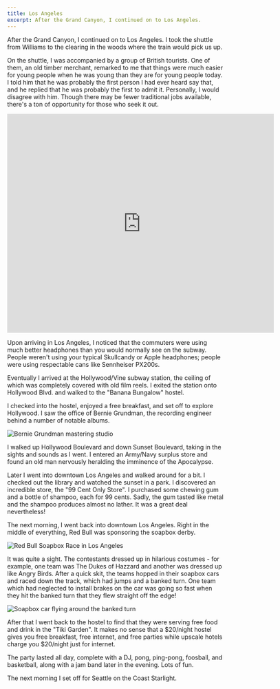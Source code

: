 ```yaml
---
title: Los Angeles
excerpt: After the Grand Canyon, I continued on to Los Angeles.
---
```


After the Grand Canyon, I continued on to Los Angeles. I took the
shuttle from Williams to the clearing in the woods where the train would
pick us up. 

On the shuttle, I was accompanied by a group of British tourists. One
of them, an old timber merchant, remarked to me that things were much 
easier for young people when he was young than they are for young people today. I told
him that he was probably the first person I had ever heard say that, and
he replied that he was probably the first to admit it. Personally, I
would disagree with him. Though there may be fewer traditional jobs available,
there's a ton of opportunity for those who seek it out.

<iframe width="620" height="509" src="http://www.youtube.com/embed/qsnUu71Viyo" frameborder="0" allowfullscreen></iframe>

Upon arriving in Los Angeles, I noticed that the commuters
were using much better headphones than you would normally see on the subway.
People weren't using your typical Skullcandy or Apple headphones; people were using 
respectable cans like Sennheiser PX200s.

Eventually I arrived at the Hollywood/Vine subway station, the ceiling of which was
completely covered with old film reels. I exited the station onto
Hollywood Blvd. and walked to the "Banana Bungalow" hostel.

I checked into the hostel, enjoyed a free breakfast, and set off to
explore Hollywood. I saw the office of Bernie Grundman, the recording
engineer behind a number of notable albums. 

![Bernie Grundman mastering studio](https://lh5.googleusercontent.com/-6YaS_q5lG-A/TgN0T9gSa6I/AAAAAAAAXZ4/JvvoHlDvM34/s1000/IMG_2522.JPG)

I walked up Hollywood
Boulevard and down Sunset Boulevard, taking in the sights and sounds as I went.
I entered an Army/Navy surplus store and found an old man
nervously heralding the imminence of the Apocalypse.

Later I went into downtown Los Angeles and walked around for a bit. I
checked out the library and watched the sunset in a park. I discovered
an incredible store, the "99 Cent Only Store". I purchased some chewing
gum and a bottle of shampoo, each for 99 cents. Sadly, the gum tasted
like metal and the shampoo produces almost no lather. It was a great
deal nevertheless!

The next morning, I went back into downtown Los Angeles.
Right in the middle of everything, Red Bull was sponsoring the soapbox derby.

![Red Bull Soapbox Race in Los Angeles](https://lh3.googleusercontent.com/-SmL2yCzGIhw/TgN0YbV6IiI/AAAAAAAAXaA/OJKNVsJyZr8/s1000/IMG_2523.JPG)

It was quite a sight. The contestants dressed up in hilarious
costumes - for example, one team was The Dukes of Hazzard and another
was dressed up like Angry Birds. After a quick skit, the teams hopped in their soapbox cars
and raced down the track, which had jumps and a banked turn. One team which had
neglected to install brakes on the car was going so fast when they hit
the banked turn that they flew straight off the edge! 

![Soapbox car flying around the banked turn](https://lh5.googleusercontent.com/-k4Df10U4cV0/TgN0gxWa_pI/AAAAAAAAXaU/mwYQhmzo_ew/s1000/IMG_2525.JPG)

After that I went back to the hostel to find that they were serving free food and
drink in the "Tiki Garden". It makes no sense that a $20/night hostel 
gives you free breakfast, free internet, and free parties
while upscale hotels charge you $20/night just for internet. 

The party lasted all day, complete with a DJ, pong, ping-pong, foosball,
and basketball, along with a jam band later in the evening. Lots of fun.

The next morning I set off for Seattle on the Coast Starlight.
